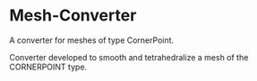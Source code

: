 # Mesh-Converter
A converter for meshes of type CornerPoint.

Converter developed to smooth and tetrahedralize a mesh of the CORNERPOINT type.
